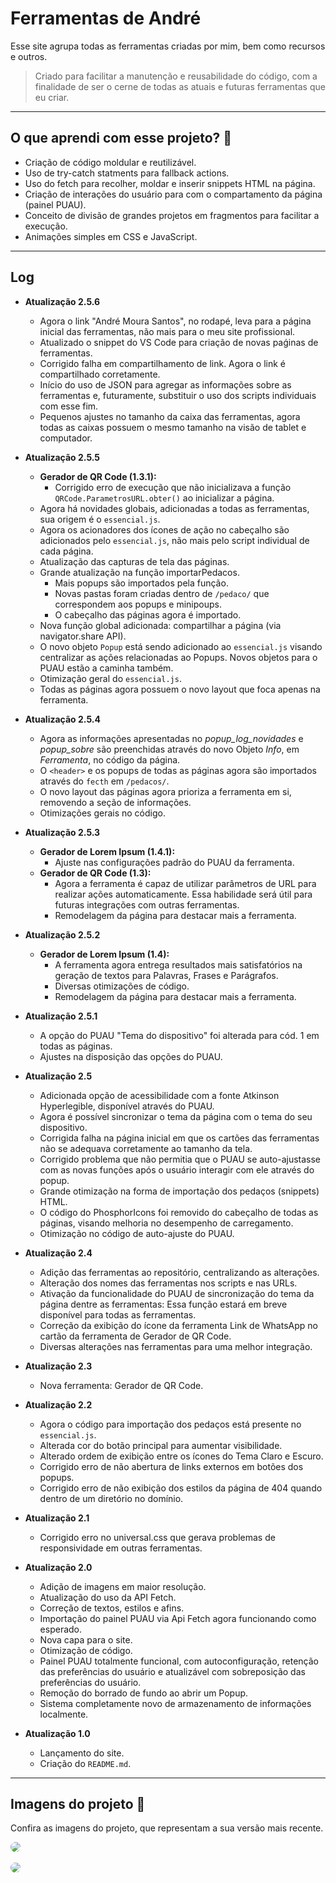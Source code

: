 # Ferramentas de André
Esse site agrupa todas as ferramentas criadas por mim, bem como recursos e outros.

> Criado para facilitar a manutenção e reusabilidade do código, com a finalidade de ser o cerne de todas as atuais e futuras ferramentas que eu criar.

- - - 

## O que aprendi com esse projeto? 🎯
- Criação de código moldular e reutilizável.
- Uso de try-catch statments para fallback actions.
- Uso do fetch para recolher, moldar e inserir snippets HTML na página.
- Criação de interações do usuário para com o compartamento da página (painel PUAU).
- Conceito de divisão de grandes projetos em fragmentos para facilitar a execução.
- Animações simples em CSS e JavaScript.

- - - 

## Log
- **Atualização 2.5.6**
    - Agora o link "André Moura Santos", no rodapé, leva para a página inicial das ferramentas, não mais para o meu site profissional.
    - Atualizado o snippet do VS Code para criação de novas paǵinas de ferramentas.
    - Corrigido falha em compartilhamento de link. Agora o link é compartilhado corretamente.
    - Início do uso de JSON para agregar as informações sobre as ferramentas e, futuramente, substituir o uso dos scripts individuais com esse fim.
    - Pequenos ajustes no tamanho da caixa das ferramentas, agora todas as caixas possuem o mesmo tamanho na visão de tablet e computador.

- **Atualização 2.5.5**
    - **Gerador de QR Code (1.3.1):**
        - Corrigido erro de execução que não inicializava a função `QRCode.ParametrosURL.obter()` ao inicializar a página.
    - Agora há novidades globais, adicionadas a todas as ferramentas, sua origem é o `essencial.js`.
    - Agora os acionadores dos ícones de ação no cabeçalho são adicionados pelo `essencial.js`, não mais pelo script individual de cada página.
    - Atualização das capturas de tela das páginas.
    - Grande atualização na função importarPedacos.
        - Mais popups são importados pela função.
        - Novas pastas foram criadas dentro de `/pedaco/` que correspondem aos popups e minipoups.
        - O cabeçalho das páginas agora é importado.
    - Nova função global adicionada: compartilhar a página (via navigator.share API).
    - O novo objeto `Popup` está sendo adicionado ao `essencial.js` visando centralizar as ações relacionadas ao Popups. Novos objetos para o PUAU estão a caminha também.
    - Otimização geral do `essencial.js`.
    - Todas as páginas agora possuem o novo layout que foca apenas na ferramenta.

- **Atualização 2.5.4**
    - Agora as informações apresentadas no *popup_log_novidades* e *popup_sobre* são preenchidas através do novo Objeto *Info*, em *Ferramenta*, no código da página.
    - O `<header>` e os popups de todas as páginas agora são importados através do `fecth` em `/pedacos/`.
    - O novo layout das páginas agora prioriza a ferramenta em si, removendo a seção de informações.
    - Otimizações gerais no código.

- **Atualização 2.5.3**
    - **Gerador de Lorem Ipsum (1.4.1):**
        - Ajuste nas configurações padrão do PUAU da ferramenta.
    - **Gerador de QR Code (1.3):**
        - Agora a ferramenta é capaz de utilizar parâmetros de URL para realizar ações automaticamente. Essa habilidade será útil para futuras integrações com outras ferramentas.
        - Remodelagem da página para destacar mais a ferramenta.

- **Atualização 2.5.2**
    - **Gerador de Lorem Ipsum (1.4):**
        - A ferramenta agora entrega resultados mais satisfatórios na geração de textos para Palavras, Frases e Parágrafos.
        - Diversas otimizações de código.
        - Remodelagem da página para destacar mais a ferramenta.

- **Atualização 2.5.1**
    - A opção do PUAU "Tema do dispositivo" foi alterada para cód. 1 em todas as páginas.
    - Ajustes na disposição das opções do PUAU.

- **Atualização 2.5**
    - Adicionada opção de acessibilidade com a fonte Atkinson Hyperlegible, disponível através do PUAU.
    - Agora é possível sincronizar o tema da página com o tema do seu dispositivo.
    - Corrigida falha na página inicial em que os cartões das ferramentas não se adequava corretamente ao tamanho da tela.
    - Corrigido problema que não permitia que o PUAU se auto-ajustasse com as novas funções após o usuário interagir com ele através do popup.
    - Grande otimização na forma de importação dos pedaços (snippets) HTML.
    - O código do PhosphorIcons foi removido do cabeçalho de todas as páginas, visando melhoria no desempenho de carregamento.
    - Otimização no código de auto-ajuste do PUAU.

- **Atualização 2.4**
    - Adição das ferramentas ao repositório, centralizando as alterações.
    - Alteração dos nomes das ferramentas nos scripts e nas URLs. 
    - Ativação da funcionalidade do PUAU de sincronização do tema da página dentre as ferramentas: Essa função estará em breve disponível para todas as ferramentas.
    - Correção da exibição do ícone da ferramenta Link de WhatsApp no cartão da ferramenta de Gerador de QR Code.
    - Diversas alterações nas ferramentas para uma melhor integração.

- **Atualização 2.3**
    - Nova ferramenta: Gerador de QR Code.

- **Atualização 2.2**
    - Agora o código para importação dos pedaços está presente no `essencial.js`.
    - Alterada cor do botão principal para aumentar visibilidade.
    - Alterado ordem de exibição entre os ícones do Tema Claro e Escuro.
    - Corrigido erro de não abertura de links externos em botões dos popups.
    - Corrigido erro de não exibição dos estilos da página de 404 quando dentro de um diretório no domínio.
    

- **Atualização 2.1**
    - Corrigido erro no universal.css que gerava problemas de responsividade em outras ferramentas.

- **Atualização 2.0**
    - Adição de imagens em maior resolução.
    - Atualização do uso da API Fetch.
    - Correção de textos, estilos e afins.
    - Importação do painel PUAU via Api Fetch agora funcionando como esperado.
    - Nova capa para o site.
    - Otimização de código.
    - Painel PUAU totalmente funcional, com autoconfiguração, retenção das preferências do usuário e atualizável com sobreposição das preferências do usuário.
    - Remoção do borrado de fundo ao abrir um Popup.
    - Sistema completamente novo de armazenamento de informações localmente.

- **Atualização 1.0**
    - Lançamento do site.
    - Criação do `README.md`.

- - -

## Imagens do projeto 📸
Confira as imagens do projeto, que representam a sua versão mais recente.

<img src="imagens/site_computador.png" style="border-radius: 12px;">
<br><br>
<img src="imagens/site_telefone.png" style="border-radius: 12px;">